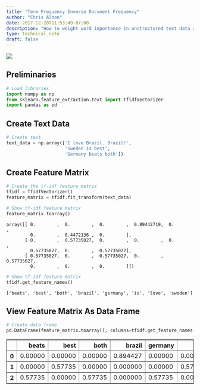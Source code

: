 ```yaml
---
title: "Term Frequency Inverse Document Frequency"
author: "Chris Albon"
date: 2017-12-20T11:53:49-07:00
description: "How to weight word importance in unstructured text data as bags of words for machine learning in Python."
type: technical_note
draft: false
---
```

<a alt="tf-idf" href="https://machinelearningflashcards.com">
    <img src="/images/machine_learning_flashcards/TF-IDF_print.png" class="flashcard center-block">
</a>

## Preliminaries


```python
# Load libraries
import numpy as np
from sklearn.feature_extraction.text import TfidfVectorizer
import pandas as pd
```

## Create Text Data


```python
# Create text
text_data = np.array(['I love Brazil. Brazil!',
                      'Sweden is best',
                      'Germany beats both'])
```

## Create Feature Matrix


```python
# Create the tf-idf feature matrix
tfidf = TfidfVectorizer()
feature_matrix = tfidf.fit_transform(text_data)

# Show tf-idf feature matrix
feature_matrix.toarray()
```




    array([[ 0.        ,  0.        ,  0.        ,  0.89442719,  0.        ,
             0.        ,  0.4472136 ,  0.        ],
           [ 0.        ,  0.57735027,  0.        ,  0.        ,  0.        ,
             0.57735027,  0.        ,  0.57735027],
           [ 0.57735027,  0.        ,  0.57735027,  0.        ,  0.57735027,
             0.        ,  0.        ,  0.        ]])




```python
# Show tf-idf feature matrix
tfidf.get_feature_names()
```




    ['beats', 'best', 'both', 'brazil', 'germany', 'is', 'love', 'sweden']



## View Feature Matrix As Data Frame


```python
# Create data frame
pd.DataFrame(feature_matrix.toarray(), columns=tfidf.get_feature_names())
```




<div>
<style>
    .dataframe thead tr:only-child th {
        text-align: right;
    }

    .dataframe thead th {
        text-align: left;
    }

    .dataframe tbody tr th {
        vertical-align: top;
    }
</style>
<table border="1" class="dataframe">
  <thead>
    <tr style="text-align: right;">
      <th></th>
      <th>beats</th>
      <th>best</th>
      <th>both</th>
      <th>brazil</th>
      <th>germany</th>
      <th>is</th>
      <th>love</th>
      <th>sweden</th>
    </tr>
  </thead>
  <tbody>
    <tr>
      <th>0</th>
      <td>0.00000</td>
      <td>0.00000</td>
      <td>0.00000</td>
      <td>0.894427</td>
      <td>0.00000</td>
      <td>0.00000</td>
      <td>0.447214</td>
      <td>0.00000</td>
    </tr>
    <tr>
      <th>1</th>
      <td>0.00000</td>
      <td>0.57735</td>
      <td>0.00000</td>
      <td>0.000000</td>
      <td>0.00000</td>
      <td>0.57735</td>
      <td>0.000000</td>
      <td>0.57735</td>
    </tr>
    <tr>
      <th>2</th>
      <td>0.57735</td>
      <td>0.00000</td>
      <td>0.57735</td>
      <td>0.000000</td>
      <td>0.57735</td>
      <td>0.00000</td>
      <td>0.000000</td>
      <td>0.00000</td>
    </tr>
  </tbody>
</table>
</div>


